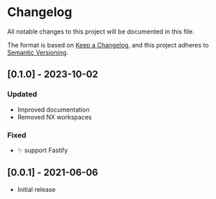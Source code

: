 # Changelog

All notable changes to this project will be documented in this file.

The format is based on [Keep a Changelog](https://keepachangelog.com/en/1.1.0/),
and this project adheres to [Semantic Versioning](https://semver.org/spec/v2.0.0.html).


## [0.1.0] - 2023-10-02

### Updated

- Improved documentation
- Removed NX workspaces

### Fixed

- :sparkles: support Fastify


## [0.0.1] - 2021-06-06

- Initial release
